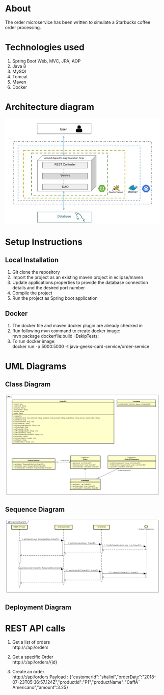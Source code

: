 # About
The order microservice has been written to simulate a Starbucks coffee order processing. 

# Technologies used
1. Spring Boot Web, MVC, JPA, AOP
2. Java 8
3. MySQl
4. Tomcat
5. Maven
6. Docker

# Architecture diagram
![alt text](OrderArch.png "Order Architecture")

# Setup Instructions
## Local Installation
1. Git clone the repository
2. Import the project as an existing maven project in eclipse/maven
3. Update applications.properties to provide the database connection details and the desired port number
4. Compile the project 
5. Run the project as Spring boot application

## Docker 
1. The docker file and maven docker plugin are already checked in
2. Run following mvn command to create docker image: <br/>
   mvn package dockerfile:build -DskipTests;
3. To run docker image: <br/>
   docker run -p 5000:5000 -t java-geeks-card-service/order-service  


# UML Diagrams
## Class Diagram
![alt text](Starbucks_orders_class_diagram.png "Class Diagram")

## Sequence Diagram
![alt text](Starbucks_orders_sequence_diagram.png "Seq Diagram")

## Deployment Diagram

# REST API calls 
1. Get a list of orders <br/>
http://<host>:<port>/api/orders 

2. Get a specific Order  <br/>
http://<host>:<port>/api/orders/{id}
  
3. Create an order  <br/>
http://<host>:<port>/api/orders
Payload : {"customerId":"shalini","orderDate":"2018-07-23T05:36:57.124Z","productId":"P1","productName":"CaffÃ¨ Americano","amount":3.25}
